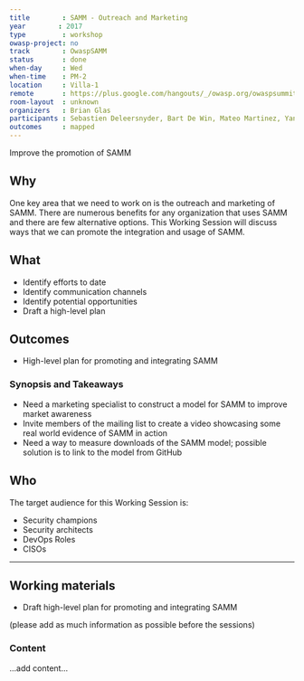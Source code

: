 ```yaml
---
title        : SAMM - Outreach and Marketing
year		: 2017
type         : workshop
owasp-project: no
track        : OwaspSAMM
status       : done
when-day     : Wed
when-time    : PM-2
location     : Villa-1
remote       : https://plus.google.com/hangouts/_/owasp.org/owaspsummit-sam
room-layout  : unknown
organizers   : Brian Glas
participants : Sebastien Deleersnyder, Bart De Win, Mateo Martinez, Yan Kravchenko, Viktor Lindstrom
outcomes     : mapped
---
```


Improve the promotion of SAMM

## Why

One key area that we need to work on is the outreach and marketing of SAMM. There are numerous benefits for any organization that uses SAMM and there are few alternative options. This Working Session will discuss ways that we can promote the integration and usage of SAMM.

## What

- Identify efforts to date
- Identify communication channels
- Identify potential opportunities
- Draft a high-level plan

## Outcomes

- High-level plan for promoting and integrating SAMM

### Synopsis and Takeaways

- Need a marketing specialist to construct a model for SAMM to improve market awareness
- Invite members of the mailing list to create a video showcasing some real world evidence of SAMM in action
- Need a way to measure downloads of the SAMM model; possible solution is to link to the model from GitHub

## Who

The target audience for this Working Session is:

 - Security champions
 - Security architects
 - DevOps Roles
 - CISOs

 ---

## Working materials

- Draft high-level plan for promoting and integrating SAMM

(please add as much information as possible before the sessions)

### Content

...add content...
